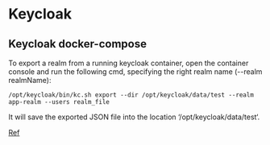 # Keycloak

## Keycloak docker-compose

To export a realm from a running keycloak container, open the container console and run the following cmd, specifying the right realm name (--realm realmName):

```
/opt/keycloak/bin/kc.sh export --dir /opt/keycloak/data/test --realm app-realm --users realm_file
```

It will save the exported JSON file into the location ‘/opt/keycloak/data/test‘.

[Ref](https://howtodoinjava.com/devops/keycloak-export-import-realm/#:~:text=To%20export%20a%20realm%2C%20make,prompt%20for%20the%20docker%20container.&text=Next%2C%20run%20the%20%2Fbin%2F,and%20arguments%20for%20custom%20requirements)
